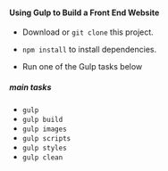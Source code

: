#### Using Gulp to Build a Front End Website

* Download or `git clone` this project.

* `npm install` to install dependencies.

* Run one of the Gulp tasks below



##### main tasks 

* `gulp`
* `gulp build`
* `gulp images`
* `gulp scripts`
* `gulp styles`
* `gulp clean`